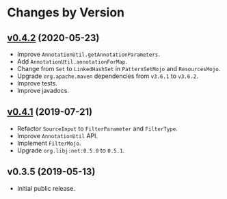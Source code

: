 # Changes by Version

## [v0.4.2](https://github.com/openjax/maven/compare/c79e67b4bd2dda4c14d69bfeda3383b47669be52..HEAD) (2020-05-23)
* Improve `AnnotationUtil.getAnnotationParameters`.
* Add `AnnotationUtil.annotationForMap`.
* Change from `Set` to `LinkedHashSet` in `PatternSetMojo` and `ResourcesMojo`.
* Upgrade `org.apache.maven` dependencies from `v3.6.1` to `v3.6.2`.
* Improve tests.
* Improve javadocs.

## [v0.4.1](https://github.com/openjax/maven/compare/c44482eacf51e5005daca94c779eb9000b60dbd7..c79e67b4bd2dda4c14d69bfeda3383b47669be52) (2019-07-21)
* Refactor `SourceInput` to `FilterParameter` and `FilterType`.
* Improve `AnnotationUtil` API.
* Implement `FilterMojo`.
* Upgrade `org.libj:net:0.5.0` to `0.5.1`.

## v0.3.5 (2019-05-13)
* Initial public release.